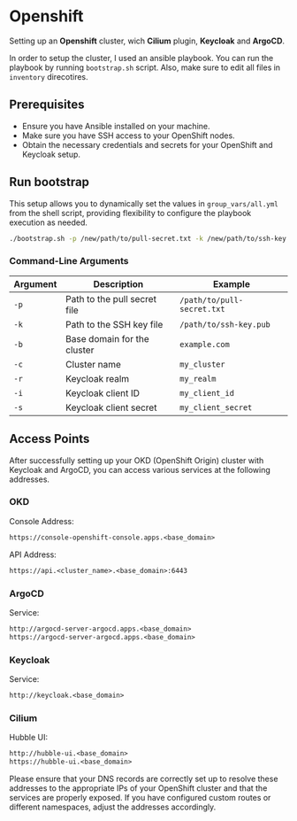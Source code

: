 # Openshift

Setting up an **Openshift** cluster, wich **Cilium** plugin, **Keycloak** and **ArgoCD**.

In order to setup the cluster, I used an ansible playbook. You can run the playbook by running `bootstrap.sh` script. Also, make sure to edit all files in `inventory` direcotires.

## Prerequisites

- Ensure you have Ansible installed on your machine.
- Make sure you have SSH access to your OpenShift nodes.
- Obtain the necessary credentials and secrets for your OpenShift and Keycloak setup.

## Run bootstrap

This setup allows you to dynamically set the values in `group_vars/all.yml` from the shell script, providing flexibility to configure the playbook execution as needed.

```sh
./bootstrap.sh -p /new/path/to/pull-secret.txt -k /new/path/to/ssh-key.pub -b newdomain.com -c new_cluster_name -r new_realm -i new_client_id -s new_client_secret
```

### Command-Line Arguments

| Argument          | Description                                      | Example                              |
|-------------------|--------------------------------------------------|--------------------------------------|
| `-p`              | Path to the pull secret file                     | `/path/to/pull-secret.txt`           |
| `-k`              | Path to the SSH key file                         | `/path/to/ssh-key.pub`               |
| `-b`              | Base domain for the cluster                      | `example.com`                        |
| `-c`              | Cluster name                                     | `my_cluster`                         |
| `-r`              | Keycloak realm                                   | `my_realm`                           |
| `-i`              | Keycloak client ID                               | `my_client_id`                       |
| `-s`              | Keycloak client secret                           | `my_client_secret`                   |

## Access Points

After successfully setting up your OKD (OpenShift Origin) cluster with Keycloak and ArgoCD, you can access various services at the following addresses.

### OKD

Console Address:

```txt
https://console-openshift-console.apps.<base_domain>
```

API Address:

```txt
https://api.<cluster_name>.<base_domain>:6443
```

### ArgoCD

Service:

```txt
http://argocd-server-argocd.apps.<base_domain>
https://argocd-server-argocd.apps.<base_domain>
```

### Keycloak

Service:

```txt
http://keycloak.<base_domain>
```

### Cilium

Hubble UI:

```txt
http://hubble-ui.<base_domain>
https://hubble-ui.<base_domain>
```

Please ensure that your DNS records are correctly set up to resolve these addresses to the appropriate IPs of your OpenShift cluster and that the services are properly exposed. If you have configured custom routes or different namespaces, adjust the addresses accordingly.
